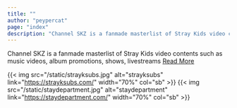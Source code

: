 ```yaml
---
title: ""
author: "peypercat"
page: "index"
description: "Channel SKZ is a fanmade masterlist of Stray Kids video contents such as music videos, album promotions, shows, livestreams, etc"
---
```

Channel SKZ is a fanmade masterlist of Stray Kids video contents such as music videos, album promotions, shows, livestreams
[Read More](/about)

{{< img src="/static/strayksubs.jpg" alt="strayksubs" link="https://strayksubs.com/" width="70%" col="sb" >}}
{{< img src="/static/staydepartment.jpg" alt="staydepartment" link="https://staydepartment.com/" width="70%" col="sb" >}}
